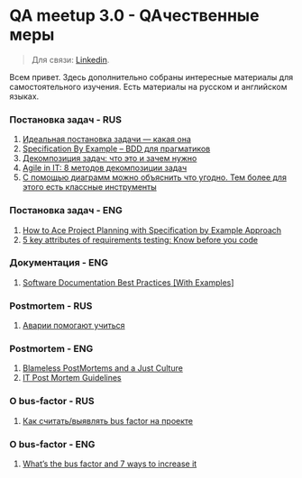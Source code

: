 # QA meetup 3.0 - QAчественные меры

> Для связи: [Linkedin](https://www.linkedin.com/in/assel-abilmazhinova/).

Всем привет. Здесь дополнительно собраны интересные материалы для самостоятельного изучения. Есть материалы на русском и английском языках.


### Постановка задач - RUS
1. [Идеальная постановка задачи — какая она](https://spark.ru/startup/adn-digital-studio/blog/28271/idealnaya-postanovka-zadachi-kakaya-ona)
2. [Specification By Example – BDD для прагматиков](https://habr.com/ru/post/166747/)
3. [Декомпозиция задач: что это и зачем нужно](https://thecode.media/decompose/)
4. [Agile in IT: 8 методов декомпозиции задач](https://doitsmartly.ru/all-articles/management/99-agile/117-decomposition-techniques.html)
5. [С помощью диаграмм можно объяснить что угодно. Тем более для этого есть классные инструменты](https://vc.ru/services/151374-s-pomoshchyu-diagramm-mozhno-obyasnit-chto-ugodno-tem-bolee-dlya-etogo-est-klassnye-instrumenty)

### Постановка задач - ENG
1. [How to Ace Project Planning with Specification by Example Approach](https://djangostars.com/blog/ace-project-use-specification-by-example/)
2. [5 key attributes of requirements testing: Know before you code](https://techbeacon.com/app-dev-testing/5-key-attributes-requirements-testing-know-you-code)


### Документация - ENG
1. [Software Documentation Best Practices [With Examples]](https://helpjuice.com/blog/software-documentation)


### Postmortem - RUS
1. [Аварии помогают учиться](https://habr.com/ru/company/oleg-bunin/blog/458924/)

### Postmortem - ENG
1. [Blameless PostMortems and a Just Culture](https://codeascraft.com/2012/05/22/blameless-postmortems/)
2. [IT Post Mortem Guidelines](https://kwa29.medium.com/it-post-mortem-guidelines-77214c6e7e34)


### О bus-factor - RUS
1. [Как считать/выявлять bus factor на проекте](https://medium.com/@lananovikova/%D0%BA%D0%B0%D0%BA-%D1%81%D1%87%D0%B8%D1%82%D0%B0%D1%82%D1%8C-%D0%B2%D1%8B%D1%8F%D0%B2%D0%BB%D1%8F%D1%82%D1%8C-bus-factor-%D0%BD%D0%B0-%D0%BF%D1%80%D0%BE%D0%B5%D0%BA%D1%82%D0%B5-19f351301abc)

### О bus-factor - ENG
1. [What’s the bus factor and 7 ways to increase it](https://medium.com/management-matters/whats-the-bus-factor-of-your-team-and-how-to-increase-it-8bdfb63361fc)
